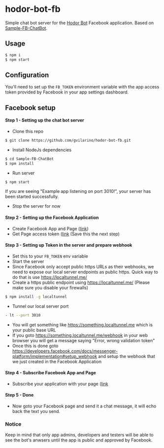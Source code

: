 # hodor-bot-fb
Simple chat bot server for the [Hodor Bot](https://www.facebook.com/bothodor/) Facebook application. Based on [Sample-FB-ChatBot](https://github.com/PahanPerera/Sample-FB-ChatBot).

## Usage
```sh
$ npm i
$ npm start
```

## Configuration
You'll need to set up the `FB_TOKEN` environment variable with the app access token provided by Facebook in your app settings dashboard.

## Facebook setup

#### Step 1 - Setting up the chat bot server
- Clone this repo
```sh
$ git clone https://github.com/gvilarino/hodor-bot-fb.git
```
 - Install NodeJs dependencies
```sh
$ cd Sample-FB-ChatBot
$ npm install
```
 - Run server
```sh
$ npm start
```
If you are seeing "Example app listening on port 3010!", your server has been started successfully.
- Stop the server for now

#### Step 2 - Setting up the Facebook Application
- Create Facebook App and Page ([link](https://developers.facebook.com/docs/messenger-platform/implementation#create_app_page))
- Get Page access token ([link](https://developers.facebook.com/docs/messenger-platform/implementation#page_access_token)
(Save this the next step)

#### Step 3 - Setting up Token in the server and prepare webhook
- Set this to your `FB_TOKEN` env variable
- Start the server
- Since Facebook only accept public https URLs as their webhooks, we need to expose our local server endpoints as public https. Quick way to do that is use https://localtunnel.me/
- Create a https public endpoint using https://localtunnel.me/ (Please make sure you disable your firewalls)
```sh
$ npm install -g localtunnel
```
- Tunnel our local server port
```sh
- lt --port 3010
```
- You will get something like https://something.localtunnel.me which is your public base URL
- If you goto https://something.localtunnel.me/webhook in your web browser you will get a message saying "Error, wrong validation token"
- Once this is done goto https://developers.facebook.com/docs/messenger-platform/implementation#setup_webhook and setup the webhook that we just created in the Facebook Application

#### Step 4 - Subscribe Facebook App and Page
- Subscribe your application with your page ([link](https://developers.facebook.com/docs/messenger-platform/implementation#subscribe_app_pages)

#### Step 5 - Done
- Now goto your Facebook page and send it a chat message, it will echo back the text you send.

### Notice

Keep in mind that only app admins, developers and testers will be able to see the bot's anwsers until the app is public and approved by Facebook.
